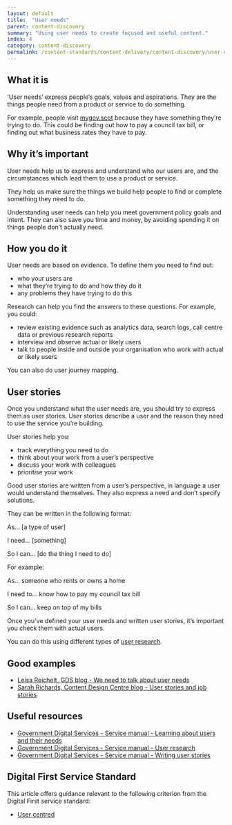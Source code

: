 ```yaml
---
layout: default
title:  "User needs"
parent: content-discovery
summary: "Using user needs to create focused and useful content."
index: 4
category: content-discovery
permalink: /content-standards/content-delivery/content-discovery/user-needs/
---
```


## What it is

‘User needs’ express people’s goals, values and aspirations. They are the things people need from a product or service to do something.

For example, people visit [mygov.scot](https://mygov.scot/) because they have something they’re trying to do. This could be finding out how to pay a council tax bill, or finding out what business rates they have to pay.

## Why it’s important

User needs help us to express and understand who our users are, and the circumstances which lead them to use a product or service.

They help us make sure the things we build help people to find or complete something they need to do.

Understanding user needs can help you meet government policy goals and intent. They can also save you time and money, by avoiding spending it on things people don’t actually need.

## How you do it

User needs are based on evidence. To define them you need to find out:

* who your users are
* what they’re trying to do and how they do it
* any problems they have trying to do this

Research can help you find the answers to these questions. For example, you could:

* review existing evidence such as analytics data, search logs, call centre data or previous research reports
* interview and observe actual or likely users
* talk to people inside and outside your organisation who work with actual or likely users

You can also do user journey mapping.

## User stories

Once you understand what the user needs are, you should try to express them as user stories. User stories describe a user and the reason they need to use the service you’re building.

User stories help you:

* track everything you need to do
* think about your work from a user’s perspective
* discuss your work with colleagues
* prioritise your work

Good user stories are written from a user’s perspective, in language a user would understand themselves. They also express a need and don’t specify solutions.

They can be written in the following format:

As… [a type of user]

I need… [something]

So I can… [do the thing I need to do]


For example:

As… someone who rents or owns a home

I need to… know how to pay my council tax bill

So I can… keep on top of my bills


Once you’ve defined your user needs and written user stories, it’s important you check them with actual users.

You can do this using different types of [user research](https://www.gov.uk/service-manual/user-research).

## Good examples

* [Leisa Reichelt, GDS blog - We need to talk about user needs](https://userresearch.blog.gov.uk/2015/05/28/we-need-to-talk-about-user-needs/)
* [Sarah Richards, Content Design Centre blog - User stories and job stories](http://contentdesign.london/content-design/user-stories-and-job-stories/)

## Useful resources

* [Government Digital Services - Service manual - Learning about users and their needs](https://www.gov.uk/service-manual/user-research/start-by-learning-user-needs)
* [Government Digital Services - Service manual - User research](https://www.gov.uk/service-manual/user-research)
* [Government Digital Services - Service manual - Writing user stories](https://www.gov.uk/service-manual/agile-delivery/writing-user-stories)

## Digital First Service Standard

This article offers guidance relevant to the following criterion from the Digital First service standard:
* [User centred](/criterion/user-centred)
